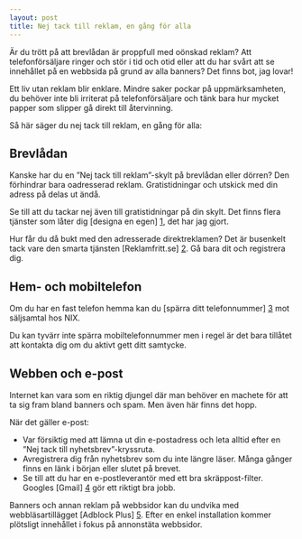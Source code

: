```yaml
---
layout: post
title: Nej tack till reklam, en gång för alla
---
```


Är du trött på att brevlådan är proppfull med oönskad reklam? Att telefonförsäljare ringer och stör i tid och otid eller att du har svårt att se innehållet på en webbsida på grund av alla banners? Det finns bot, jag lovar!

Ett liv utan reklam blir enklare. Mindre saker pockar på uppmärksamheten, du behöver inte bli irriterat på telefonförsäljare och tänk bara hur mycket papper som slipper gå direkt till återvinning.

Så här säger du nej tack till reklam, en gång för alla:

## Brevlådan

Kanske har du en ”Nej tack till reklam”-skylt på brevlådan eller dörren? Den förhindrar bara oadresserad reklam. Gratistidningar och utskick med din adress på delas ut ändå.

Se till att du tackar nej även till gratistidningar på din skylt. Det finns flera tjänster som låter dig [designa en egen] [1], det har jag gjort.

Hur får du då bukt med den adresserade direktreklamen? Det är busenkelt tack vare den smarta tjänsten [Reklamfritt.se] [2]. Gå bara dit och registrera dig.

## Hem- och mobiltelefon

Om du har en fast telefon hemma kan du [spärra ditt telefonnummer] [3] mot säljsamtal hos NIX.

Du kan tyvärr inte spärra mobiltelefonnummer men i regel är det bara tillåtet att kontakta dig om du aktivt gett ditt samtycke.

## Webben och e-post

Internet kan vara som en riktig djungel där man behöver en machete för att ta sig fram bland banners och spam. Men även här finns det hopp.

När det gäller e-post:

* Var försiktig med att lämna ut din e-postadress och leta alltid efter en ”Nej tack till nyhetsbrev”-kryssruta.
* Avregistrera dig från nyhetsbrev som du inte längre läser. Många gånger finns en länk i början eller slutet på brevet.
* Se till att du har en e-postleverantör med ett bra skräppost-filter. Googles [Gmail] [4] gör ett riktigt bra jobb.

Banners och annan reklam på webbsidor kan du undvika med webbläsartillägget [Adblock Plus] [5]. Efter en enkel installation kommer plötsligt innehållet i fokus på annonstäta webbsidor.

[1]: http://www.google.se/#q=designa%20egen%20skylt
[2]: http://www.reklamfritt.se
[3]: http://www.nix.nu/sp%C3%A4rra-privata-telefonnummer.aspx
[4]: http://mail.google.com
[5]: http://adblockplus.org
